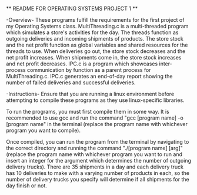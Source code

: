 ** README FOR OPERATING SYSTEMS PROJECT 1 **

-Overview-
These programs fulfill the requirements for the first project of my Operating Systems class. MultiThreading.c is a multi-threaded program which simulates a store's activities for the day. The threads function as outgoing deliveries and incoming shipments of products. The store stock and the net profit function as global variables and shared resources for the threads to use. When deliveries go out, the store stock decreases and the net profit increases. When shipments come in, the store stock increases and net profit decreases. IPC.c is a program which showcases inter-process communication by function as a parent process for MultiThreading.c. IPC.c generates an end-of-day report showing the number of failed deliveries and successful deliveries. 

-Instructions-
Ensure that you are running a linux environment before attempting to compile these programs as they use linux-specific libraries. 

To run the programs, you must first compile them in some way. It is recommended to use gcc and run the command "gcc [program name] -o [program name" in the terminal (replace the program name with whichever program you want to compile).

Once compiled, you can run the program from the terminal by navigating to the correct directory and running the command "./[program name] [arg]" (replace the program name with whichever program you want to run and insert an integer for the argument which determines the number of outgoing delivery trucks). There are 35 shipments in a day and each delivery truck has 10 deliveries to make with a varying number of products in each, so the number of delivery trucks you specify will determine if all shipments for the day finish or not.
